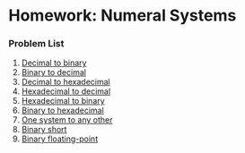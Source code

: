 Homework: Numeral Systems
=========================

### Problem List

1. [Decimal to binary](./01_DecimalToBinary)
1. [Binary to decimal](./02_BinaryToDecimal)
1. [Decimal to hexadecimal](./03_DecimalToHexadecimal)
1. [Hexadecimal to decimal](./04_HexadecimalToDecimal)
1. [Hexadecimal to binary](./05_HexadecimalToBinary)
1. [Binary to hexadecimal](./06_BinaryToHex)
1. [One system to any other](./07_OneSystemToAnyOther)
1. [Binary short](./08_BinaryShort)
1. [Binary floating-point](./09_BinaryFloating-Point)
